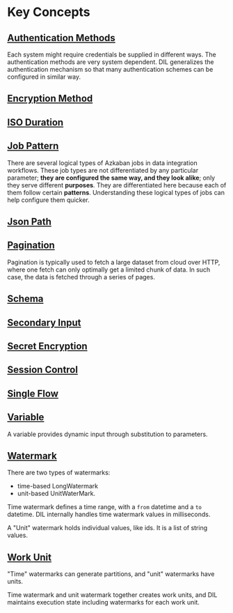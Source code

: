 # Key Concepts

## [Authentication Methods](authentication-method.md)

Each system might require credentials be supplied in different ways. The authentication
methods are very system dependent. DIL generalizes the authentication mechanism so that
many authentication schemes can be configured in similar way. 

## [Encryption Method](encryption-method.md)

## [ISO Duration](iso-date-interval.md)

## [Job Pattern](job-type.md)

There are several logical types of Azkaban jobs in 
data integration workflows. These job types are not differentiated by
any particular parameter; **they are configured the same way, and
they look alike**; only they serve different **purposes**. 
They are differentiated here because each of 
them follow certain **patterns**. Understanding these logical types 
of jobs can help configure them quicker. 

## [Json Path](json-path.md)

## [Pagination](pagination.md)

Pagination is typically used to fetch a large dataset from cloud over HTTP, where
one fetch can only optimally get a limited chunk of data. In such case,
the data is fetched through a series of pages. 

## [Schema](schema.md)

## [Secondary Input](secondary-input.md)

## [Secret Encryption](secret-encryption.md)

## [Session Control](session-control.md)

## [Single Flow](single-flow.md)

## [Variable](variables.md)

A variable provides dynamic input through substitution to parameters. 

## [Watermark](watermark.md)

There are two types of watermarks:

- time-based LongWatermark
- unit-based UnitWaterMark. 

Time watermark defines a time range, with a `from` datetime and a 
`to` datetime. DIL internally handles time watermark values in milliseconds.

A "Unit" watermark holds individual values, like ids. It is a list of string values.

## [Work Unit](work-unit.md)

"Time" watermarks can generate partitions, and "unit" watermarks have units. 

Time watermark and unit watermark together creates work units, and DIL 
maintains execution state including watermarks for each work unit.

